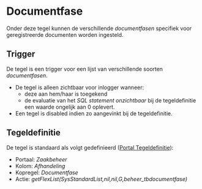 # Documentfase

Onder deze tegel kunnen de verschillende *documentfasen* specifiek voor geregistreerde documenten worden ingesteld.

## Trigger

De tegel is een trigger voor een lijst van verschillende soorten *documentfasen*.

* De tegel is alleen zichtbaar voor inlogger wanneer:
  * deze aan hem/haar is toegekend
  * de evaluatie van het *SQL statement onzichtbaar* bij de tegeldefinitie een waarde ongelijk aan 0 oplevert.
* Een tegel is disabled indien zo aangevinkt bij de tegeldefinitie.

## Tegeldefinitie

De tegel is standaard als volgt gedefinieerd ([Portal Tegeldefinitie](/docs/instellen_inrichten/portaldefinitie/portal_tegel.md)):

* Portaal: *Zaakbeheer*
* Kolom: *Afhandeling*
* Kopregel: *Documentfase*
* Actie: *getFlexList(SysStandardList,nil,nil,G,beheer_tbdocumentfase)*
